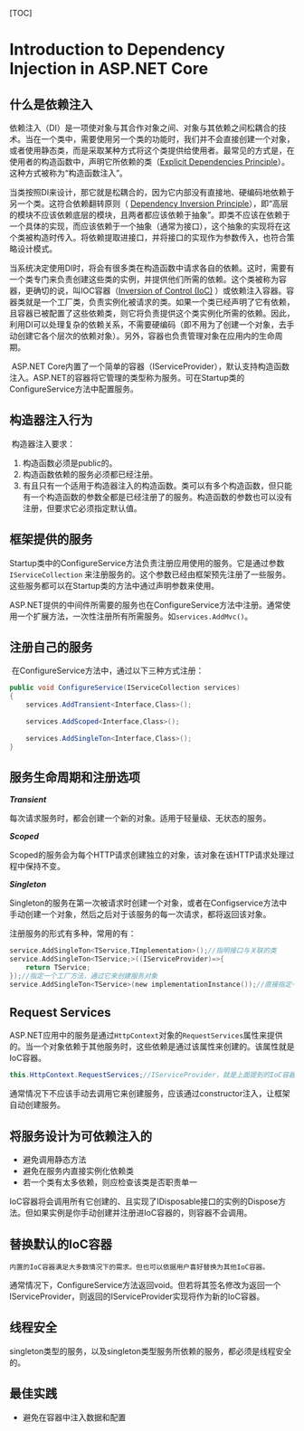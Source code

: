 [TOC]

# Introduction to Dependency Injection in ASP.NET Core

## 什么是依赖注入

​	依赖注入（DI）是一项使对象与其合作对象之间、对象与其依赖之间松耦合的技术。当在一个类中，需要使用另一个类的功能时，我们并不会直接创建一个对象，或者使用静态类，而是采取某种方式将这个类提供给使用者。最常见的方式是，在使用者的构造函数中，声明它所依赖的类（[Explicit Dependencies Principle](http://deviq.com/explicit-dependencies-principle/)）。这种方式被称为“构造函数注入”。

​	当类按照DI来设计，那它就是松耦合的，因为它内部没有直接地、硬编码地依赖于另一个类。这符合依赖翻转原则（ [Dependency Inversion Principle](http://deviq.com/dependency-inversion-principle/)），即“高层的模块不应该依赖底层的模块，且两者都应该依赖于抽象”。即类不应该在依赖于一个具体的实现，而应该依赖于一个抽象（通常为接口），这个抽象的实现将在这个类被构造时传入。将依赖提取进接口，并将接口的实现作为参数传入，也符合策略设计模式。

​	当系统决定使用DI时，将会有很多类在构造函数中请求各自的依赖。这时，需要有一个类专门来负责创建这些类的实例，并提供他们所需的依赖。这个类被称为容器，更确切的说，叫IOC容器（[Inversion of Control (IoC)](http://deviq.com/inversion-of-control/) ）或依赖注入容器。容器类就是一个工厂类，负责实例化被请求的类。如果一个类已经声明了它有依赖，且容器已被配置了这些依赖类，则它将负责提供这个类实例化所需的依赖。因此，利用DI可以处理复杂的依赖关系，不需要硬编码（即不用为了创建一个对象，去手动创建它各个层次的依赖对象）。另外，容器也负责管理对象在应用内的生命周期。

​	ASP.NET Core内置了一个简单的容器（IServiceProvider），默认支持构造函数注入。ASP.NET的容器将它管理的类型称为服务。可在Startup类的ConfigureService方法中配置服务。

## 构造器注入行为

​	构造器注入要求：

1. 构造函数必须是public的。
2. 构造函数依赖的服务必须都已经注册。
3. 有且只有一个适用于构造器注入的构造函数。类可以有多个构造函数，但只能有一个构造函数的参数全都是已经注册了的服务。构造函数的参数也可以没有注册，但要求它必须指定默认值。

## 框架提供的服务

​	Startup类中的ConfigureService方法负责注册应用使用的服务。它是通过参数 `IServiceCollection` 来注册服务的。这个参数已经由框架预先注册了一些服务。这些服务都可以在Startup类的方法中通过声明参数来使用。

​	ASP.NET提供的中间件所需要的服务也在ConfigureService方法中注册。通常使用一个扩展方法，一次性注册所有所需服务。如`services.AddMvc()`。

## 注册自己的服务

​	在ConfigureService方法中，通过以下三种方式注册：

```c#
public void ConfigureService(IServiceCollection services)
{
  	services.AddTransient<Interface,Class>();
    
  	services.AddScoped<Interface,Class>();
  	
  	services.AddSingleTon<Interface,Class>();
}
```

## 服务生命周期和注册选项

***Transient***

每次请求服务时，都会创建一个新的对象。适用于轻量级、无状态的服务。

***Scoped***

Scoped的服务会为每个HTTP请求创建独立的对象，该对象在该HTTP请求处理过程中保持不变。

***Singleton***

Singleton的服务在第一次被请求时创建一个对象，或者在Configservice方法中手动创建一个对象，然后之后对于该服务的每一次请求，都将返回该对象。

注册服务的形式有多种，常用的有：

```c
service.AddSingleTon<TService,TImplementation>();//指明接口与关联的类
service.AddSingleTon<TService;>((IServiceProvider)=>{
    return TService;
});//指定一个工厂方法，通过它来创建服务对象
service.AddSingleTon<TService>(new implementationInstance());//直接指定一个实例对象，只有singleton可以这样指定
```

## Request Services

​	ASP.NET应用中的服务是通过`HttpContext`对象的`RequestServices`属性来提供的。当一个对象依赖于其他服务时，这些依赖是通过该属性来创建的。该属性就是IoC容器。

```c#
this.HttpContext.RequestServices;//IServiceProvider，就是上面提到的IoC容器
```

通常情况下不应该手动去调用它来创建服务，应该通过constructor注入，让框架自动创建服务。

## 将服务设计为可依赖注入的

* 避免调用静态方法
* 避免在服务内直接实例化依赖类
* 若一个类有太多依赖，则应检查该类是否职责单一

IoC容器将会调用所有它创建的、且实现了IDisposable接口的实例的Dispose方法。但如果实例是你手动创建并注册进IoC容器的，则容器不会调用。

## 替换默认的IoC容器

 	内置的IoC容器满足大多数情况下的需求。但也可以依据用户喜好替换为其他IoC容器。

​	通常情况下，ConfigureService方法返回void。但若将其签名修改为返回一个IServiceProvider，则返回的IServiceProvider实现将作为新的IoC容器。

## 线程安全

​	singleton类型的服务，以及singleton类型服务所依赖的服务，都必须是线程安全的。

## 最佳实践

* 避免在容器中注入数据和配置













